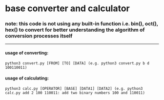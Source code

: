 # base converter and calculator

### note: this code is not using any built-in function i.e. bin(), oct(), hex() to convert for better understanding the algorithm of conversion processes itself
----


#### usage of converting:
```
python3 convert.py [FROM] [TO] [DATA] (e.g. python3 convert.py b d 100110011)
```

#### usage of calculating:
```
python3 calc.py [OPERATOR] [BASE] [DATA1] [DATA2] (e.g. python3 calc.py add 2 100 110011: add two binary numbers 100 and 110011)
```

